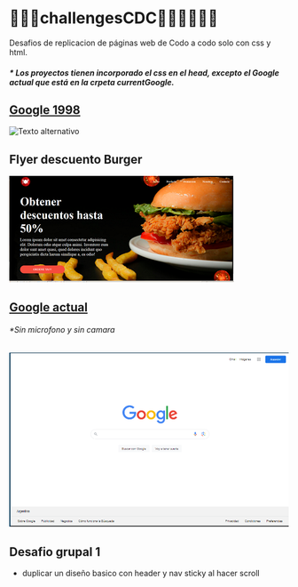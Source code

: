 # 🤯👇🏽challengesCDC👩🏼‍💻💆🏼‍♀️

Desafios de replicacion de páginas web de Codo a codo solo con css y html.

##### * Los proyectos tienen incorporado el css en el head, excepto el Google actual que está en la crpeta currentGoogle.

## [Google 1998](https://oldgoogle.neocities.org/1998/)
![Texto alternativo](https://lh3.googleusercontent.com/ci/AL18g_SuIl2F7CF_eUWMdSNJiBGfjCGm5Our7ttlxXSlNNsdLRgH3uANkrskknK5scq-SXbxHTvW)

## Flyer descuento Burger
![burguerFlyer](./burguer/assets/img/burger.png)

## [Google actual](https://www.google.com/?pccc=1)

###### *Sin microfono y sin camara

![Texto alternativo](./currentGoogle/img/Screenshot_20240324_053332.png)

## Desafio grupal 1
- duplicar un diseño basico con header y nav sticky al hacer scroll
